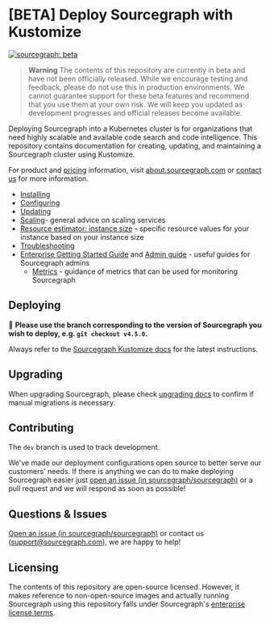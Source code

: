 # [BETA] Deploy Sourcegraph with Kustomize

[![sourcegraph: beta](https://img.shields.io/badge/sourcegraph-beta-blue.svg)](https://sourcegraph.com/github.com/sourcegraph/deploy-sourcegrap-k8s)

> **Warning**
> The contents of this repository are currently in beta and have not been officially released. While we encourage testing and feedback, please do not use this in production environments. We cannot guarantee support for these beta features and recommend that you use them at your own risk. We will keep you updated as development progresses and official releases become available.

Deploying Sourcegraph into a Kubernetes cluster is for organizations that need highly scalable and
available code search and code intelligence. This repository contains documentation for creating,
updating, and maintaining a Sourcegraph cluster using Kustomize.

For product and [pricing](https://about.sourcegraph.com/pricing/) information, visit
[about.sourcegraph.com](https://about.sourcegraph.com) or [contact
us](https://about.sourcegraph.com/contact/sales) for more information.

- [Installing](https://docs.sourcegraph.com/admin/deploy/kubernetes)
- [Configuring](https://docs.sourcegraph.com/admin/deploy/kubernetes/kustomize/configure)
- [Updating](https://docs.sourcegraph.com/admin/updates/kubernetes)
- [Scaling](https://docs.sourcegraph.com/admin/deploy/scale)- general advice on scaling services
- [Resource estimator: instance size](https://docs.sourcegraph.com/admin/deploy/instance-size) - specific resource values for your instance based on your instance size
- [Troubleshooting](https://docs.sourcegraph.com/admin/install/kubernetes/troubleshoot)
- [Enterprise Getting Started Guide](https://docs.sourcegraph.com/adopt/enterprise_getting_started_guide#kubernetes-admin) and [Admin guide](https://docs.sourcegraph.com/admin) - useful guides for Sourcegraph admins
  - [Metrics](https://docs.sourcegraph.com/admin/observability/metrics) - guidance of metrics that can be used for monitoring Sourcegraph

## Deploying

🚨 **Please use the branch corresponding to the version of Sourcegraph you wish to deploy, e.g. `git checkout v4.5.0`.**

Always refer to the [Sourcegraph Kustomize docs](https://docs.sourcegraph.com/admin/deploy/kubernetes/kustomize) for the latest instructions.

## Upgrading

When upgrading Sourcegraph, please check [upgrading docs](https://docs.sourcegraph.com/admin/updates/kubernetes) to confirm if manual migrations is necessary.

## Contributing

The `dev` branch is used to track development.

We've made our deployment configurations open source to better serve our customers' needs. If there is anything we can do to make deploying Sourcegraph easier just [open an issue (in sourcegraph/sourcegraph)](https://github.com/sourcegraph/sourcegraph/issues/new?assignees=&labels=deploy-sourcegraph&template=deploy-sourcegraph.md&title=%5Bdeploy-sourcegraph%5D) or a pull request and we will respond as soon as possible!

## Questions & Issues

[Open an issue (in sourcegraph/sourcegraph)](https://github.com/sourcegraph/sourcegraph/issues/new?assignees=&labels=deploy-sourcegraph&template=deploy-sourcegraph.md&title=%5Bdeploy-sourcegraph%5D) or contact us (support@sourcegraph.com), we are happy to help!

## Licensing

The contents of this repository are open-source licensed. However, it makes reference to non-open-source images and actually running Sourcegraph using this repository falls under Sourcegraph's [enterprise license terms](https://about.sourcegraph.com/pricing/).
